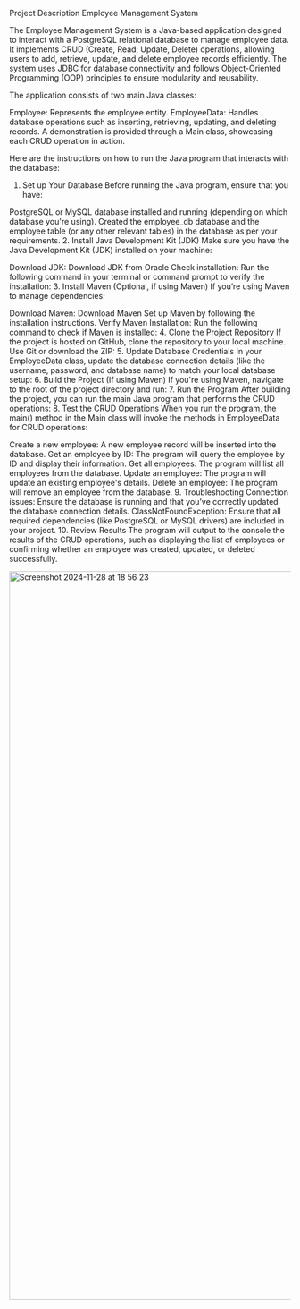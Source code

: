 Project Description
Employee Management System

The Employee Management System is a Java-based application designed to interact with a PostgreSQL relational database to manage employee data. It implements CRUD (Create, Read, Update, Delete) operations, allowing users to add, retrieve, update, and delete employee records efficiently. The system uses JDBC for database connectivity and follows Object-Oriented Programming (OOP) principles to ensure modularity and reusability.

The application consists of two main Java classes:

Employee: Represents the employee entity.
EmployeeData: Handles database operations such as inserting, retrieving, updating, and deleting records.
A demonstration is provided through a Main class, showcasing each CRUD operation in action.


Here are the instructions on how to run the Java program that interacts with the database:

1. Set up Your Database
Before running the Java program, ensure that you have:

PostgreSQL or MySQL database installed and running (depending on which database you're using).
Created the employee_db database and the employee table (or any other relevant tables) in the database as per your requirements.
2. Install Java Development Kit (JDK)
Make sure you have the Java Development Kit (JDK) installed on your machine:

Download JDK: Download JDK from Oracle
Check installation: Run the following command in your terminal or command prompt to verify the installation:
3. Install Maven (Optional, if using Maven)
If you’re using Maven to manage dependencies:

Download Maven: Download Maven
Set up Maven by following the installation instructions.
Verify Maven Installation: Run the following command to check if Maven is installed:
4. Clone the Project Repository
If the project is hosted on GitHub, clone the repository to your local machine. Use Git or download the ZIP:
5. Update Database Credentials
In your EmployeeData class, update the database connection details (like the username, password, and database name) to match your local database setup:
6. Build the Project (If using Maven)
If you're using Maven, navigate to the root of the project directory and run:
7. Run the Program
After building the project, you can run the main Java program that performs the CRUD operations:
8. Test the CRUD Operations
When you run the program, the main() method in the Main class will invoke the methods in EmployeeData for CRUD operations:

Create a new employee: A new employee record will be inserted into the database.
Get an employee by ID: The program will query the employee by ID and display their information.
Get all employees: The program will list all employees from the database.
Update an employee: The program will update an existing employee's details.
Delete an employee: The program will remove an employee from the database.
9. Troubleshooting
Connection issues: Ensure the database is running and that you’ve correctly updated the database connection details.
ClassNotFoundException: Ensure that all required dependencies (like PostgreSQL or MySQL drivers) are included in your project.
10. Review Results
The program will output to the console the results of the CRUD operations, such as displaying the list of employees or confirming whether an employee was created, updated, or deleted successfully.

<img width="1303" alt="Screenshot 2024-11-28 at 18 56 23" src="https://github.com/user-attachments/assets/e7578ea3-5ba7-4320-b7da-b7c9f5519b05">
